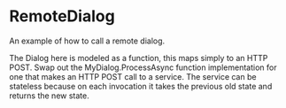 # RemoteDialog
An example of how to call a remote dialog.

The Dialog here is modeled as a function, this maps simply to an HTTP POST. Swap out the MyDialog.ProcessAsync function implementation for one that makes an HTTP POST call to a service. The service can be stateless because on each invocation it takes the previous old state and returns the new state.

